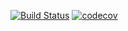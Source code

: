 [![Build Status](https://travis-ci.com/opentok/spotlight-ios.svg?token=Bgz48rVAyAihVsymz2iz&branch=develop)](https://travis-ci.com/opentok/spotlight-ios)
[![codecov](https://codecov.io/gh/opentok/spotlight-ios/branch/master/graph/badge.svg?token=lVSgFBGVpU)](https://codecov.io/gh/opentok/spotlight-ios)
